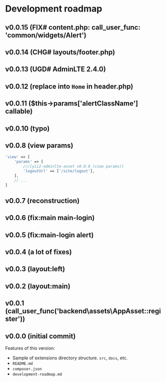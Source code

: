 # Development roadmap

## v0.0.15 (FIX# content.php: call_user_func: 'common/widgets/Alert')


## v0.0.14 (CHG# layouts/footer.php)


## v0.0.13 (UGD# AdminLTE 2.4.0)


## v0.0.12 (replace into `Home` in header.php)


## v0.0.11 ($this->params['alertClassName'] callable)


## v0.0.10 (typo)


## v0.0.8 (view params)

```php
'view' => [
    'params' => [
        ///[yii2-adminlte-asset v0.0.8 (view params)]
        'logoutUrl' => ['/site/logout'],
    ],
    // ...
]
```


## v0.0.7 (reconstruction)


## v0.0.6 (fix:main main-login)


## v0.0.5 (fix:main-login alert)


## v0.0.4 (a lot of fixes)


## v0.0.3 (layout:left)


## v0.0.2 (layout:main)


## v0.0.1 (call_user_func('backend\assets\AppAsset::register'))


## v0.0.0 (initial commit)

Features of this version:

* Sample of extensions directory structure. `src`, `docs`, etc.
* `README.md`
* `composer.json`
* `development-roadmap.md`
